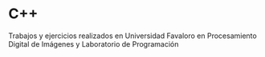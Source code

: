 # C++
Trabajos y ejercicios realizados en Universidad Favaloro en Procesamiento Digital de Imágenes y Laboratorio de Programación
